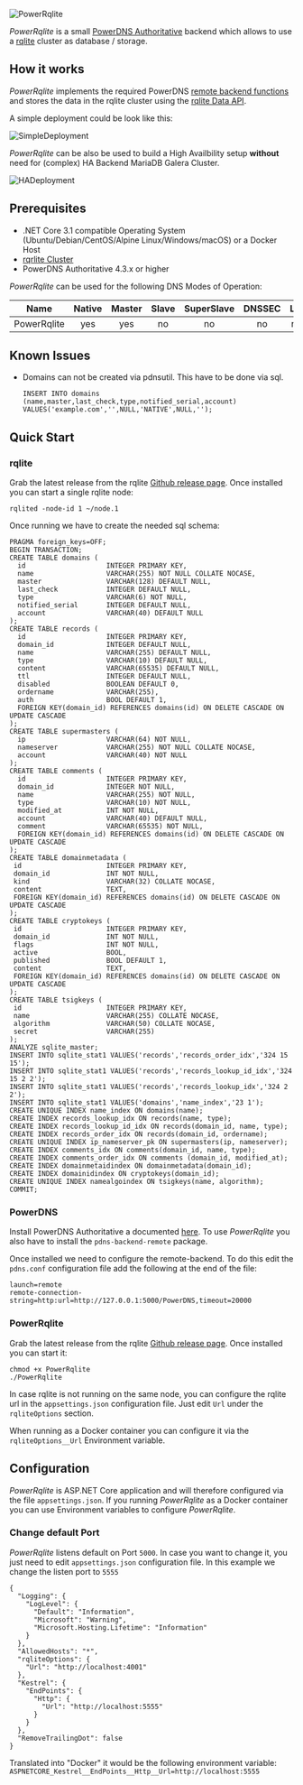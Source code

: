 ![PowerRqlite](PowerRqlite/Resources/logo-text.png)

*PowerRqlite* is a small [PowerDNS Authoritative](https://powerdns.com) backend which allows to use a [rqlite](https://github.com/rqlite/rqlite) cluster as database / storage.

## How it works

*PowerRqlite* implements the required PowerDNS [remote backend functions](https://doc.powerdns.com/authoritative/backends/remote.html) and stores the data in the rqlite cluster using the [rqlite Data API](https://github.com/rqlite/rqlite/blob/master/DOC/DATA_API.md).

A simple deployment could be look like this:

![SimpleDeployment](docs/SimpleDeployment.png)

*PowerRqlite* can be also be used to build a High Availbility setup **without** need for (complex) HA Backend MariaDB Galera Cluster.

![HADeployment](docs/HADeployment.png)

## Prerequisites

* .NET Core 3.1 compatible Operating System (Ubuntu/Debian/CentOS/Alpine Linux/Windows/macOS) or a Docker Host
* [rqrlite Cluster](https://github.com/rqlite/rqlite/blob/master/DOC/CLUSTER_MGMT.md)
* PowerDNS Authoritative 4.3.x or higher

*PowerRqlite* can be used for the following DNS Modes of Operation:

| Name        | Native | Master | Slave | SuperSlave | DNSSEC | Launch |
|-------------|:------:|:------:|:-----:|:----------:|:------:|:------:|
| PowerRqlite |   yes  |   yes  |   no  |     no     |   no   | remote |



## Known Issues

* Domains can not be created via pdnsutil. This have to be done via sql.
  ```
  INSERT INTO domains (name,master,last_check,type,notified_serial,account) VALUES('example.com','',NULL,'NATIVE',NULL,'');
  ```

## Quick Start

### rqlite

Grab the latest release from the rqlite [Github release page](https://github.com/rqlite/rqlite/releases). Once installed you can start a single rqlite node:

```
rqlited -node-id 1 ~/node.1
```

Once running we have to create the needed sql schema:

```
PRAGMA foreign_keys=OFF;
BEGIN TRANSACTION;
CREATE TABLE domains (
  id                    INTEGER PRIMARY KEY,
  name                  VARCHAR(255) NOT NULL COLLATE NOCASE,
  master                VARCHAR(128) DEFAULT NULL,
  last_check            INTEGER DEFAULT NULL,
  type                  VARCHAR(6) NOT NULL,
  notified_serial       INTEGER DEFAULT NULL,
  account               VARCHAR(40) DEFAULT NULL
);
CREATE TABLE records (
  id                    INTEGER PRIMARY KEY,
  domain_id             INTEGER DEFAULT NULL,
  name                  VARCHAR(255) DEFAULT NULL,
  type                  VARCHAR(10) DEFAULT NULL,
  content               VARCHAR(65535) DEFAULT NULL,
  ttl                   INTEGER DEFAULT NULL,
  disabled              BOOLEAN DEFAULT 0,
  ordername             VARCHAR(255),
  auth                  BOOL DEFAULT 1,
  FOREIGN KEY(domain_id) REFERENCES domains(id) ON DELETE CASCADE ON UPDATE CASCADE
);
CREATE TABLE supermasters (
  ip                    VARCHAR(64) NOT NULL,
  nameserver            VARCHAR(255) NOT NULL COLLATE NOCASE,
  account               VARCHAR(40) NOT NULL
);
CREATE TABLE comments (
  id                    INTEGER PRIMARY KEY,
  domain_id             INTEGER NOT NULL,
  name                  VARCHAR(255) NOT NULL,
  type                  VARCHAR(10) NOT NULL,
  modified_at           INT NOT NULL,
  account               VARCHAR(40) DEFAULT NULL,
  comment               VARCHAR(65535) NOT NULL,
  FOREIGN KEY(domain_id) REFERENCES domains(id) ON DELETE CASCADE ON UPDATE CASCADE
);
CREATE TABLE domainmetadata (
 id                     INTEGER PRIMARY KEY,
 domain_id              INT NOT NULL,
 kind                   VARCHAR(32) COLLATE NOCASE,
 content                TEXT,
 FOREIGN KEY(domain_id) REFERENCES domains(id) ON DELETE CASCADE ON UPDATE CASCADE
);
CREATE TABLE cryptokeys (
 id                     INTEGER PRIMARY KEY,
 domain_id              INT NOT NULL,
 flags                  INT NOT NULL,
 active                 BOOL,
 published              BOOL DEFAULT 1,
 content                TEXT,
 FOREIGN KEY(domain_id) REFERENCES domains(id) ON DELETE CASCADE ON UPDATE CASCADE
);
CREATE TABLE tsigkeys (
 id                     INTEGER PRIMARY KEY,
 name                   VARCHAR(255) COLLATE NOCASE,
 algorithm              VARCHAR(50) COLLATE NOCASE,
 secret                 VARCHAR(255)
);
ANALYZE sqlite_master;
INSERT INTO sqlite_stat1 VALUES('records','records_order_idx','324 15 15');
INSERT INTO sqlite_stat1 VALUES('records','records_lookup_id_idx','324 15 2 2');
INSERT INTO sqlite_stat1 VALUES('records','records_lookup_idx','324 2 2');
INSERT INTO sqlite_stat1 VALUES('domains','name_index','23 1');
CREATE UNIQUE INDEX name_index ON domains(name);
CREATE INDEX records_lookup_idx ON records(name, type);
CREATE INDEX records_lookup_id_idx ON records(domain_id, name, type);
CREATE INDEX records_order_idx ON records(domain_id, ordername);
CREATE UNIQUE INDEX ip_nameserver_pk ON supermasters(ip, nameserver);
CREATE INDEX comments_idx ON comments(domain_id, name, type);
CREATE INDEX comments_order_idx ON comments (domain_id, modified_at);
CREATE INDEX domainmetaidindex ON domainmetadata(domain_id);
CREATE INDEX domainidindex ON cryptokeys(domain_id);
CREATE UNIQUE INDEX namealgoindex ON tsigkeys(name, algorithm);
COMMIT;
```

### PowerDNS

Install PowerDNS Authoritative a documented [here](https://doc.powerdns.com/authoritative/installation.html).
To use *PowerRqlite* you also have to install the `pdns-backend-remote` package.

Once installed we need to configure the remote-backend. To do this edit the `pdns.conf` configuration file add the following at the end of the file:

```
launch=remote
remote-connection-string=http:url=http://127.0.0.1:5000/PowerDNS,timeout=20000
```

### PowerRqlite

Grab the latest release from the rqlite [Github release page](https://github.com/KlettIT/PowerRqlite/releases). Once installed you can start it:

```
chmod +x PowerRqlite
./PowerRqlite
```

In case rqlite is not running on the same node, you can configure the rqlite url in the `appsettings.json` configuration file. Just edit `Url` under the `rqliteOptions` section.

When running as a Docker container you can configure it via the `rqliteOptions__Url` Environment variable.

## Configuration

*PowerRqlite* is ASP.NET Core application and will therefore configured via the file `appsettings.json`.
If you running *PowerRqlite* as a Docker container you can use Environment variables to configure *PowerRqlite*.

### Change default Port

*PowerRqlite* listens default on Port `5000`. In case you want to change it, you just need to edit `appsettings.json` configuration file. In this example we change the listen port to `5555`

```
{
  "Logging": {
    "LogLevel": {
      "Default": "Information",
      "Microsoft": "Warning",
      "Microsoft.Hosting.Lifetime": "Information"
    }
  },
  "AllowedHosts": "*",
  "rqliteOptions": {
    "Url": "http://localhost:4001"
  },
  "Kestrel": {
    "EndPoints": {
      "Http": {
        "Url": "http://localhost:5555"
      }
    }
  },
  "RemoveTrailingDot": false
}
```

Translated into "Docker" it would be the following environment variable: `ASPNETCORE_Kestrel__EndPoints__Http__Url=http://localhost:5555`